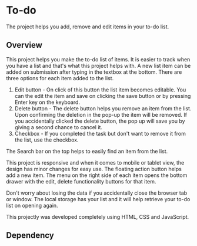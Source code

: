 # To-do
The project helps you add, remove and edit items in your to-do list.
## Overview
This project helps you make the to-do list of items. It is easier to track when you have a list and that's what this project helps with.
A new list item can be added on submission after typing in the textbox at the bottom. There are three options for each item added to the list.
1) Edit button - On click of this button the list item becomes editable. You can the edit the item and save on clicking the save button or by pressing Enter key on the keyboard.
2) Delete button - The delete button helps you remove an item from the list. Upon confirming the deletion in the pop-up the item will be removed. If you accidentally clicked the delete button, the pop up will save you by giving a second chance to cancel it.
3) Checkbox - If you completed the task but don't want to remove it from the list, use the checkbox.

The Search bar on the top helps to easily find an item from the list.

This project is responsive and when it comes to mobile or tablet view, the design has minor changes for easy use. The floating action button helps add a new item. The menu on the right side of each item opens the bottom drawer with the edit, delete functionality buttons for that item.

Don't worry about losing the data if you accidentally close the browser tab or window. The local storage has your list and it will help retrieve your to-do list on opening again.

This projectly was developed completely using HTML, CSS and JavaScript.

## Dependency
